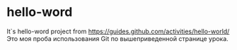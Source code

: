 # hello-word
It`s hello-word project from https://guides.github.com/activities/hello-world/
Это моя проба использования Git по вышеприведенной странице урока.
